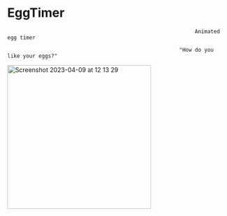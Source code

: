 # EggTimer
                                                                Animated egg timer

                                                           "How do you like your eggs?"

<img width="329" alt="Screenshot 2023-04-09 at 12 13 29" src="https://user-images.githubusercontent.com/110099004/230764939-44666859-f137-4206-bb76-99c8a58125cb.png">

